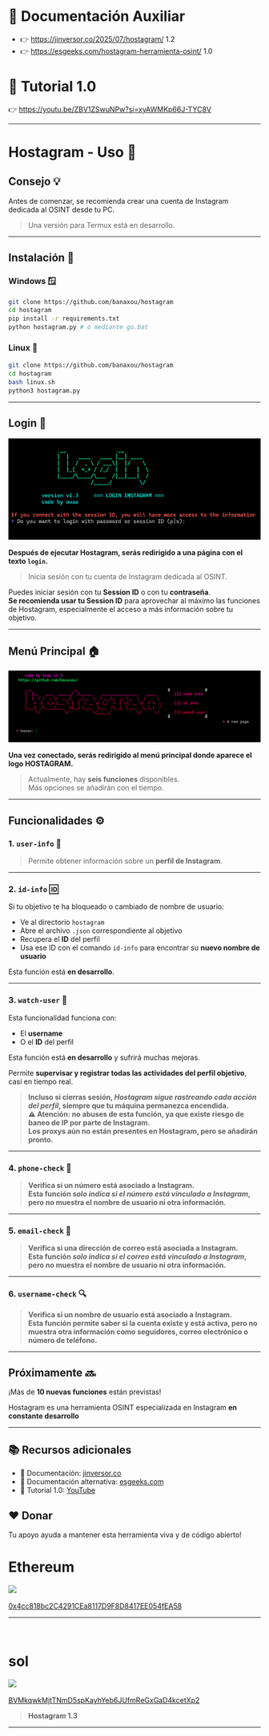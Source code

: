 # 📖 Documentación Auxiliar  
- 👉 https://jinversor.co/2025/07/hostagram/  1.2
- 👉 https://esgeeks.com/hostagram-herramienta-osint/  1.0

# 🎥 Tutorial 1.0
👉 https://youtu.be/ZBV1ZSwuNPw?si=xyAWMKp66J-TYC8V  

---

# Hostagram - Uso 🚀

## Consejo 💡

Antes de comenzar, se recomienda crear una cuenta de Instagram dedicada al OSINT desde tu PC.  

> Una versión para Termux está en desarrollo.

---

## Instalación 🔧

### Windows 🪟

```bash
git clone https://github.com/banaxou/hostagram
cd hostagram
pip install -r requirements.txt
python hostagram.py # o mediante go.bat
```

### Linux 🐧

```bash
git clone https://github.com/banaxou/hostagram
cd hostagram
bash linux.sh
python3 hostagram.py
```

---

## Login 🔑
![login](https://github.com/banaxou/hostagram/blob/main/img/login1.3.png)

**Después de ejecutar Hostagram, serás redirigido a una página con el texto `login`.**  

> Inicia sesión con tu cuenta de Instagram dedicada al OSINT.  

Puedes iniciar sesión con tu **Session ID** o con tu **contraseña**.  
**Se recomienda usar tu Session ID** para aprovechar al máximo las funciones de Hostagram, especialmente el acceso a más información sobre tu objetivo.

---

## Menú Principal 🏠
![menu](https://github.com/banaxou/hostagram/blob/main/img/hostagram1.3.png)

**Una vez conectado, serás redirigido al menú principal donde aparece el logo __HOSTAGRAM__.**  

> Actualmente, hay **seis funciones** disponibles.  
Más opciones se añadirán con el tiempo.

---

## Funcionalidades ⚙️

### 1. `user-info` 👤

> Permite obtener información sobre un **perfil de Instagram**.

---

### 2. `id-info` 🆔

Si tu objetivo te ha bloqueado o cambiado de nombre de usuario:

* Ve al directorio `hostagram`
* Abre el archivo `.json` correspondiente al objetivo
* Recupera el **ID** del perfil
* Usa ese ID con el comando `id-info` para encontrar su **nuevo nombre de usuario**

Esta función está **en desarrollo**.

---

### 3. `watch-user` 👀

Esta funcionalidad funciona con:

* El **username**
* O el **ID** del perfil  

Esta función está **en desarrollo** y sufrirá muchas mejoras.  

Permite **supervisar y registrar todas las actividades del perfil objetivo**, casi en tiempo real.  

> **Incluso si cierras sesión, *Hostagram sigue rastreando cada acción del perfil*, siempre que tu máquina permanezca encendida.  
⚠️ Atención: no abuses de esta función, ya que existe riesgo de baneo de IP por parte de Instagram.  
Los proxys aún no están presentes en Hostagram, pero se añadirán pronto.**

---

### 4. `phone-check` 📱

> **Verifica si un número está asociado a Instagram.  
Esta función *solo indica si el número está vinculado a Instagram*, pero no muestra el nombre de usuario ni otra información.**

---

### 5. `email-check` 📧

> **Verifica si una dirección de correo está asociada a Instagram.  
Esta función *solo indica si el correo está vinculado a Instagram*, pero no muestra el nombre de usuario ni otra información.**

---

### 6. `username-check` 🔍

> **Verifica si un nombre de usuario está asociado a Instagram.  
Esta función permite saber si la cuenta existe y está activa, pero no muestra otra información como seguidores, correo electrónico o número de teléfono.**

---

## Próximamente 🔜

¡Más de **10 nuevas funciones** están previstas!  

Hostagram es una herramienta OSINT especializada en Instagram **en constante desarrollo**

---

## 📚 Recursos adicionales  

- 📖 Documentación: [jinversor.co](https://jinversor.co/2025/07/hostagram/)  
- 📖 Documentación alternativa: [esgeeks.com](https://esgeeks.com/hostagram-herramienta-osint/)  
- 🎥 Tutorial 1.0: [YouTube](https://youtu.be/ZBV1ZSwuNPw?si=xyAWMKp66J-TYC8V)  
  

## ❤️ Donar

Tu apoyo ayuda a mantener esta herramienta viva y de código abierto!


<h1>Ethereum</h1>
<img src="https://upload.wikimedia.org/wikipedia/commons/0/05/Ethereum_logo_2014.svg" width="20">  

[0x4cc818bc2C4291CEa8117D9F8D8417EE054fEA58](https://etherscan.io/address/0x4cc818bc2C4291CEa8117D9F8D8417EE054fEA58)

---
‎<h1>sol</h1>
<img src="https://raw.githubusercontent.com/trustwallet/assets/master/blockchains/solana/info/logo.png" width="20">

[BVMkqwkMjtTNmD5spKayhYeb6JUfmReGxGaD4kcetXp2](https://solscan.io/account/BVMkqwkMjtTNmD5spKayhYeb6JUfmReGxGaD4kcetXp2)

> **Hostagram 1.3**
---
